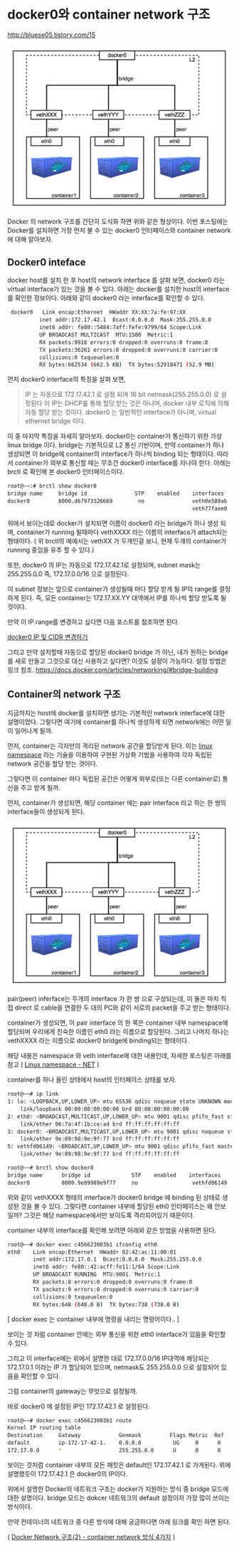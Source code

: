 # docker0와 container network 구조

<http://bluese05.tistory.com/15>

![Docker Network 구조](./images/2750F23D55A37EF801.png)

Docker 의 network 구조를 간단히 도식화 하면 위와 같은 형상이다.
이번 포스팅에는 Docker를 설치하면 가장 먼저 볼 수 있는 docker0 인터페이스와 container network 에 대해 알아보자.

## Docker0 inteface

docker host를 설치 한 후 host의 network interface 를 살펴 보면, docker0 라는 virtual interface가 있는 것을 볼 수 있다. 아래는 docker를 설치한 host의 interface를 확인한 정보이다. 아래와 같이 docker0 라는 interface를 확인할 수 있다.

```bash
 docker0   Link encap:Ethernet  HWaddr XX:XX:7a:fe:97:XX  
          inet addr:172.17.42.1  Bcast:0.0.0.0  Mask:255.255.0.0
          inet6 addr: fe80::5484:7aff:fefe:9799/64 Scope:Link
          UP BROADCAST MULTICAST  MTU:1500  Metric:1
          RX packets:9918 errors:0 dropped:0 overruns:0 frame:0
          TX packets:36261 errors:0 dropped:0 overruns:0 carrier:0
          collisions:0 txqueuelen:0
          RX bytes:662534 (662.5 KB)  TX bytes:52918471 (52.9 MB)
```

먼저 docker0 interface의 특징을 살펴 보면,

> IP 는 자동으로 172.17.42.1 로 설정 되며 16 bit netmask(255.255.0.0) 로 설정된다
이 IP는 DHCP를 통해 할당 받는 것은 아니며, docker 내부 로직에 의해 자동 할당 받는 것이다.
docker0 는 일반적인 interface가 아니며, virtual ethernet bridge 이다.

이 중 마지막 특징을 자세히 알아보자.
docker0는 container가 통신하기 위한 가상 linux bridge 이다. bridge는 기본적으로 L2 통신 기반이며, 만약 container가 하나 생성되면 이 bridge에 container의 interface가 하나씩 binding 되는 형태이다. 따라서 container가 외부로 통신할 때는 무조건 docker0 interface를 지나야 한다.
아래는 brctl 로 확인해 본 docker0 인터페이스이다.

```bash
root@~~:# brctl show docker0
bridge name     bridge id               STP    enabled    interfaces
docker0         8000.d67973326669        no               veth0e580ab
                                                          veth77faee0
```

위에서 보이는데로 docker가 설치되면 이름이 docker0 라는 bridge가 하나 생성 되며, container가 running 될때마다 vethXXXX 라는 이름의 interface가 attach되는 형태이다. ( 위 brctl의 예에서는 vethXX 가 두개인걸 보니, 현재 두개의 container가 running 중임을 유추 할 수 있다.)

또한, docker0 의 IP는 자동으로 172.17.42.1로 설정되며, subnet mask는 255.255.0.0 즉, 172.17.0.0/16 으로 설정된다.

이 subnet 정보는 앞으로 container가 생성될때 마다 할당 받게 될 IP의 range를 결정하게 된다. 즉, 모든 container는 172.17.XX.YY 대역에서 IP를 하나씩 할당 받도록 될 것이다.

만약 이 IP range를 변경하고 싶다면 다음 포스트를 참조하면 된다.

[docker0 IP 및 CIDR 변경하기](03.network6.md)

그리고 만약 설치할때 자동으로 할당된 docker0 bridge 가 아닌, 내가 원하는 bridge를 새로 만들고 그것으로 대신 사용하고 싶다면?
이것도 설정이 가능하다. 설정 방법은 링크 참조. <https://docs.docker.com/articles/networking/#bridge-building>

## Container의 network 구조

지금까지는 host에 docker를 설치하면 생기는 기본적인 network interface에 대한 설명이었다.
그렇다면 여기에 container를 하나씩 생성하게 되면 network에는 어떤 일이 일어나게 될까.

먼저, container는 각자만의 격리된 network 공간을 할당받게 된다. 이는 [linux namespace](http://bluese05.tistory.com/11) 라는 기술을 이용하여 구현된 가상화 기법을 사용하여 각자 독립된 network 공간을 할당 받는 것이다.

그렇다면 이 container 마다 독립된 공간은 어떻게 외부로(또는 다른 container로) 통신을 주고 받게 될까.

먼저, container가 생성되면, 해당 container 에는 pair interface 라고 하는 한 쌍의 interface들이 생성되게 된다.  

![참고를 위해 위 그림을 다시..](./images/2750F23D55A37EF801.png)

pair(peer) inferface는 두개의 interface 가 한 쌍 으로 구성되는데, 이 둘은 마치 직접 direct 로 cable을 연결한 두 대의 PC와 같이 서로의 packet을 주고 받는 형태이다.

container가 생성되면, 이 pair interface 의 한 쪽은 container 내부 namespace에 할당되며 우리에게 친숙한 이름인 eth0 라는 이름으로 할당된다. 그리고 나머지 하나는 vethXXXX 라는 이름으로 docker0 bridge에 binding되는 형태이다.

해당 내용은 namespace 와 veth interface에 대한 내용인데, 자세한 포스팅은 아래를 참고
( [Linux namespace - NET](http://bluese05.tistory.com/28) )

container를 하나 올린 상태에서 host의 인터페이스 상태를 보자.

```bash
root@~~# ip link
1: lo: <LOOPBACK,UP,LOWER_UP> mtu 65536 qdisc noqueue state UNKNOWN mode DEFAULT group default
    link/loopback 00:00:00:00:00:00 brd 00:00:00:00:00:00
2: eth0: <BROADCAST,MULTICAST,UP,LOWER_UP> mtu 9001 qdisc pfifo_fast state UP mode DEFAULT group default qlen 1000
    link/ether 06:7a:4f:1b:ce:ad brd ff:ff:ff:ff:ff:ff
3: docker0: <BROADCAST,MULTICAST,UP,LOWER_UP> mtu 9001 qdisc noqueue state UP mode DEFAULT group default
    link/ether 9e:89:98:9e:9f:77 brd ff:ff:ff:ff:ff:ff
5: vethfd06149: <BROADCAST,UP,LOWER_UP> mtu 9001 qdisc pfifo_fast master docker0 state UP mode DEFAULT group default qlen 1000
    link/ether 9e:89:98:9e:9f:77 brd ff:ff:ff:ff:ff:ff
```

```bash
root@~~# brctl show docker0
bridge name      bridge id             STP    enabled    interfaces
docker0          8000.9e89989e9f77     no                 vethfd06149
```

위와 같이 vethXXXX 형태의 interface가 docker0 bridge 에 binding 된 상태로 생성된 것을 볼 수 있다.
그렇다면 container 내부에 할당된 eth0 인터페이스는 왜 안보일까?
그것은  해당 namespace에서만 보이도록 격리되어있기 때문이다.

container 내부의 interface를 확인해 보려면 아래와 같은 방법을 사용하면 된다.

```bash
root@~~# docker exec c456623003b1 ifconfig eth0
eth0    Link encap:Ethernet  HWaddr 02:42:ac:11:00:01  
        inet addr:172.17.0.1  Bcast:0.0.0.0  Mask:255.255.0.0
        inet6 addr: fe80::42:acff:fe11:1/64 Scope:Link
        UP BROADCAST RUNNING  MTU:9001  Metric:1
        RX packets:8 errors:0 dropped:0 overruns:0 frame:0
        TX packets:9 errors:0 dropped:0 overruns:0 carrier:0
        collisions:0 txqueuelen:0
        RX bytes:648 (648.0 B)  TX bytes:738 (738.0 B)
```

[ docker exec 는 container 내부에 명령을 내리는 명령어이다.. ]

보이는 것 처럼 container 안에는 외부 통신을 위한 eth0 interface가 있음을 확인할 수 있다.

그리고 이 interface에는 위에서 설명한 대로 172.17.0.0/16 IP대역에 해당되는 172.17.0.1 이라는 IP 가 할당되어 있으며, netmask도 255.255.0.0 으로 설정되어 있음을 확인할 수 있다.

그럼 container의 gateway는 무엇으로 설정될까.

바로 docker0 에 설정된 IP인 172.17.42.1 로 설정된다.

```bash
root@~~# docker exec c456623003b1 route
Kernel IP routing table
Destination     Gateway            Genmask         Flags Metric  Ref    Use   Iface
default         ip-172-17-42-1.    0.0.0.0          UG     0      0      0    eth0
172.17.0.0      *                  255.255.0.0      U      0      0      0    eth0
```

보이는 것처럼 container 내부의 모든 패킷은 default인 172.17.42.1 로 가게된다. 위에 설명했듯이 172.17.42.1 은 docker0의 IP이다.

위에서 설명한 Docker의 네트워크 구조는 docker가 지원하는 방식 중 bridge 모드에 대한 설명이다.
bridge 모드는 dokcer 네트워크의 default 설정이자 가장 많이 쓰이는 방식이다.

만약 컨테이너의 네트워크 중 다른 방식에 대해 궁금하다면 아래 링크를 확인 하면 된다.

( [Docker Network 구조(2) - container network 방식 4가지](03.network2.md) )